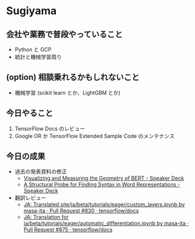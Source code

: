 # Sugiyama

## 会社や業務で普段やっていること

- Python と GCP
- 統計と機械学習周り

## (option) 相談乗れるかもしれないこと

- 機械学習 (scikit learn とか、LightGBM とか)

## 今日やること

1. TensorFlow Docs のレビュー
2. Google OR か TensorFlow Extended Sample Code のメンテナンス

## 今日の成果

- 過去の発表資料の修正
  - [Visualizing and Measuring the Geometry of BERT - Speaker Deck](https://speakerdeck.com/asei/visualizing-and-measuring-the-geometry-of-bert)
  - [A Structural Probe for Finding Syntax in Word Representations - Speaker Deck](https://speakerdeck.com/asei/a-structural-probe-for-finding-syntax-in-word-representations)
- 翻訳レビュー
  - [JA: Translated site/ja/beta/tutorials/eager/custom_layers.ipynb by masa-ita · Pull Request #830 · tensorflow/docs](https://github.com/tensorflow/docs/pull/830)
  - [JA: Translation for ja/beta/tutorials/eager/automatic_differentiation.ipynb by masa-ita · Pull Request #875 · tensorflow/docs](https://github.com/tensorflow/docs/pull/875)
